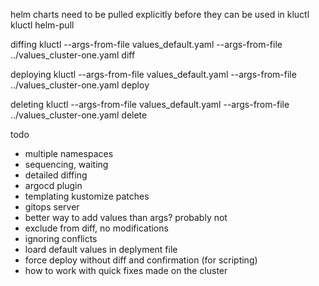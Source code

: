 helm charts need to be pulled explicitly before they can be used in kluctl
kluctl helm-pull

diffing
kluctl --args-from-file values_default.yaml --args-from-file ../values_cluster-one.yaml diff 

deploying
kluctl --args-from-file values_default.yaml --args-from-file ../values_cluster-one.yaml deploy

deleting
kluctl --args-from-file values_default.yaml --args-from-file ../values_cluster-one.yaml delete





todo
- multiple namespaces
- sequencing, waiting
- detailed diffing
- argocd plugin
- templating kustomize patches
- gitops server
- better way to add values than args? probably not
- exclude from diff, no modifications
- ignoring conflicts
- loard default values in deplyment file
- force deploy without diff and confirmation (for scripting)
- how to work with quick fixes made on the cluster